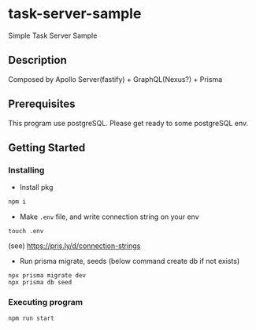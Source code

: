 # task-server-sample

Simple Task Server Sample

## Description

Composed by Apollo Server(fastify) + GraphQL(Nexus?) + Prisma

## Prerequisites

This program use postgreSQL. Please get ready to some postgreSQL env.

## Getting Started

### Installing

* Install pkg

```cmd
npm i
```

* Make `.env` file, and write connection string on your env

```
touch .env
```

(see) https://pris.ly/d/connection-strings

* Run prisma migrate, seeds (below command create db if not exists)

```
npx prisma migrate dev
npx prisma db seed
```

### Executing program

```
npm run start
```
